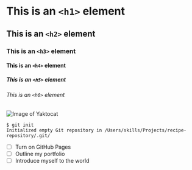 # This is an `<h1>` element
## This is an `<h2>` element
### This is an `<h3>` element
#### This is an `<h4>` element
##### This is an `<h5>` element
###### This is an `<h6>` element

![Image of Yaktocat](https://octodex.github.com/images/yaktocat.png)

```
$ git init
Initialized empty Git repository in /Users/skills/Projects/recipe-repository/.git/
```
- [ ] Turn on GitHub Pages
- [ ] Outline my portfolio
- [ ] Introduce myself to the world
